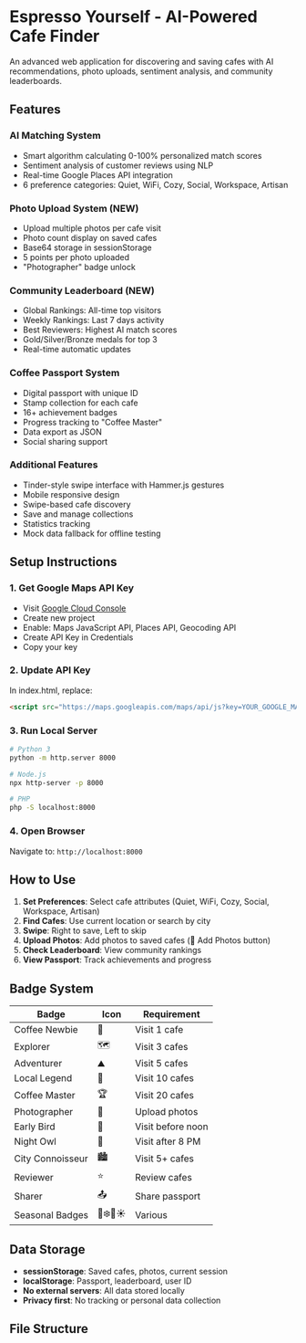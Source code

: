# Espresso Yourself - AI-Powered Cafe Finder

An advanced web application for discovering and saving cafes with AI recommendations, photo uploads, sentiment analysis, and community leaderboards.

## Features

### AI Matching System
- Smart algorithm calculating 0-100% personalized match scores
- Sentiment analysis of customer reviews using NLP
- Real-time Google Places API integration
- 6 preference categories: Quiet, WiFi, Cozy, Social, Workspace, Artisan

### Photo Upload System (NEW)
- Upload multiple photos per cafe visit
- Photo count display on saved cafes
- Base64 storage in sessionStorage
- 5 points per photo uploaded
- "Photographer" badge unlock

### Community Leaderboard (NEW)
- Global Rankings: All-time top visitors
- Weekly Rankings: Last 7 days activity
- Best Reviewers: Highest AI match scores
- Gold/Silver/Bronze medals for top 3
- Real-time automatic updates

### Coffee Passport System
- Digital passport with unique ID
- Stamp collection for each cafe
- 16+ achievement badges
- Progress tracking to "Coffee Master"
- Data export as JSON
- Social sharing support

### Additional Features
- Tinder-style swipe interface with Hammer.js gestures
- Mobile responsive design
- Swipe-based cafe discovery
- Save and manage collections
- Statistics tracking
- Mock data fallback for offline testing

## Setup Instructions

### 1. Get Google Maps API Key
- Visit [Google Cloud Console](https://console.cloud.google.com/)
- Create new project
- Enable: Maps JavaScript API, Places API, Geocoding API
- Create API Key in Credentials
- Copy your key

### 2. Update API Key
In index.html, replace:
```html
<script src="https://maps.googleapis.com/maps/api/js?key=YOUR_GOOGLE_MAPS_API_KEY&libraries=places"></script>
```

### 3. Run Local Server
```bash
# Python 3
python -m http.server 8000

# Node.js
npx http-server -p 8000

# PHP
php -S localhost:8000
```

### 4. Open Browser
Navigate to: `http://localhost:8000`

## How to Use

1. **Set Preferences**: Select cafe attributes (Quiet, WiFi, Cozy, Social, Workspace, Artisan)
2. **Find Cafes**: Use current location or search by city
3. **Swipe**: Right to save, Left to skip
4. **Upload Photos**: Add photos to saved cafes (📸 Add Photos button)
5. **Check Leaderboard**: View community rankings
6. **View Passport**: Track achievements and progress

## Badge System

| Badge | Icon | Requirement |
|-------|------|-------------|
| Coffee Newbie | 🌱 | Visit 1 cafe |
| Explorer | 🗺️ | Visit 3 cafes |
| Adventurer | ⛰️ | Visit 5 cafes |
| Local Legend | 👑 | Visit 10 cafes |
| Coffee Master | 🏆 | Visit 20 cafes |
| Photographer | 📸 | Upload photos |
| Early Bird | 🌅 | Visit before noon |
| Night Owl | 🦉 | Visit after 8 PM |
| City Connoisseur | 🏙️ | Visit 5+ cafes |
| Reviewer | ⭐ | Review cafes |
| Sharer | 📤 | Share passport |
| Seasonal Badges | 🍂❄️🌸☀️ | Various |

## Data Storage

- **sessionStorage**: Saved cafes, photos, current session
- **localStorage**: Passport, leaderboard, user ID
- **No external servers**: All data stored locally
- **Privacy first**: No tracking or personal data collection

## File Structure